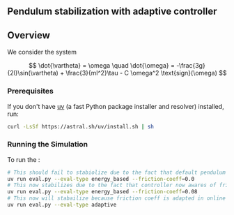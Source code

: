 ## Pendulum stabilization with adaptive controller

## Overview

We consider the system

$$
\dot{\vartheta} = \omega \quad \dot{\omega} = -\frac{3g}{2l}\sin(\vartheta) + \frac{3}{ml^2}\tau - C \omega^2 \text{sign}(\omega)
$$

### Prerequisites

If you don't have [uv](https://github.com/astral-sh/uv) (a fast Python package installer and resolver) installed, run:

```bash
curl -LsSf https://astral.sh/uv/install.sh | sh
```

### Running the Simulation

To run the :

```bash
# This should fail to stabiolize due to the fact that default pendulum system has friction
uv run eval.py --eval-type energy_based --friction-coeff=0.0
# This now stabilizes due to the fact that controller now awares of friction coeff
uv run eval.py --eval-type energy_based --friction-coeff=0.08
# This now will stabailize because friction coeff is adapted in online setting
uv run eval.py --eval-type adaptive
```

